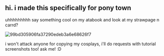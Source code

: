 ## hi. i made this specifically for pony town
uhhhhhhhhh say something cool on my atabook and look at my strawpage n carrd? 

![99bd305906fa37290edeb3a6e68626f7](https://github.com/user-attachments/assets/7dd2b9d1-cde5-4a52-879b-c8da67766c15)



i won't attack anyone for copying my cosplays, i'll do requests with tutorial screenshots too! ask me! :D
